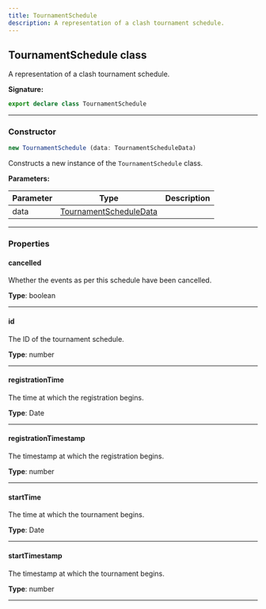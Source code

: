 ```yaml
---
title: TournamentSchedule
description: A representation of a clash tournament schedule.
---
```


## TournamentSchedule class

A representation of a clash tournament schedule.

**Signature:**

```ts
export declare class TournamentSchedule 
```

---

### Constructor

```ts
new TournamentSchedule (data: TournamentScheduleData)
```

Constructs a new instance of the `TournamentSchedule` class.

**Parameters:**

| Parameter | Type | Description |
| --------- | ---- | ----------- |
| data | [TournamentScheduleData](/shieldbow/api/TournamentScheduleData.md) |  |
---

### Properties

#### cancelled

Whether the events as per this schedule have been cancelled.



**Type**: boolean

---

#### id

The ID of the tournament schedule.



**Type**: number

---

#### registrationTime

The time at which the registration begins.



**Type**: Date

---

#### registrationTimestamp

The timestamp at which the registration begins.



**Type**: number

---

#### startTime

The time at which the tournament begins.



**Type**: Date

---

#### startTimestamp

The timestamp at which the tournament begins.



**Type**: number

---

